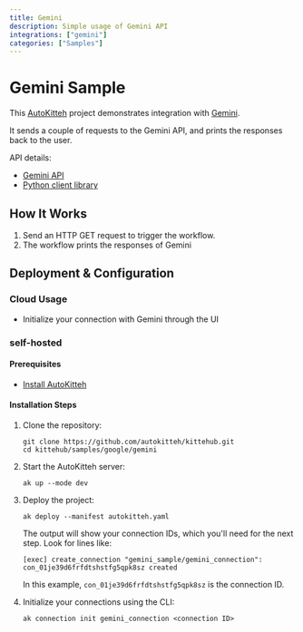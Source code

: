 ```yaml
---
title: Gemini
description: Simple usage of Gemini API
integrations: ["gemini"]
categories: ["Samples"]
---
```


# Gemini Sample

This [AutoKitteh](https://github.com/autokitteh/autokitteh) project
demonstrates integration with [Gemini](https://gemini.google.com).

It sends a couple of requests to the Gemini API, and prints the responses
back to the user.

API details:

- [Gemini API](https://ai.google.dev)
- [Python client library](https://github.com/google-gemini/generative-ai-python/blob/main/docs/api/google/generativeai.md)

## How It Works

1. Send an HTTP GET request to trigger the workflow.
2. The workflow prints the responses of Gemini

## Deployment & Configuration

### Cloud Usage

- Initialize your connection with Gemini through the UI

### self-hosted

#### Prerequisites

- [Install AutoKitteh](https://docs.autokitteh.com/get_started/install)

#### Installation Steps

1. Clone the repository:
   ```shell
   git clone https://github.com/autokitteh/kittehub.git
   cd kittehub/samples/google/gemini
   ```

2. Start the AutoKitteh server:
   ```shell
   ak up --mode dev
   ```

3. Deploy the project:
   ```shell
   ak deploy --manifest autokitteh.yaml
   ```

   The output will show your connection IDs, which you'll need for the next step. Look for lines like:
   ```shell
   [exec] create_connection "gemini_sample/gemini_connection": con_01je39d6frfdtshstfg5qpk8sz created
   ```
   
   In this example, `con_01je39d6frfdtshstfg5qpk8sz` is the connection ID.

4. Initialize your connections using the CLI:
   ```shell
   ak connection init gemini_connection <connection ID>
   ```

